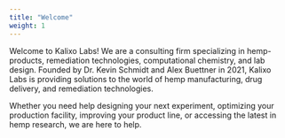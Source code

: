 ```yaml
---
title: "Welcome"
weight: 1
---
```


Welcome to Kalixo Labs! We are a consulting firm specializing in hemp-products, remediation technologies, computational chemistry, and lab design.
Founded by Dr. Kevin Schmidt and Alex Buettner in 2021, Kalixo Labs is providing solutions to the world of hemp manufacturing, drug delivery, and remediation technologies.

Whether you need help designing your next experiment, optimizing your production facility, improving your product line, or accessing the latest in hemp research, we are here to help.
